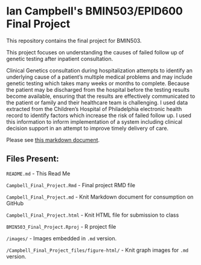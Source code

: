 # Ian Campbell's BMIN503/EPID600 Final Project

This repository contains the final project for BMIN503.

This project focuses on understanding the causes of failed follow up of genetic testing after inpatient consultation. 

Clinical Genetics consultation during hospitalization attempts to identify an underlying cause of a patient’s multiple medical problems and may include genetic testing which takes many weeks or months to complete. Because the patient may be discharged from the hospital before the testing results become available, ensuring that the results are effectively communicated to the patient or family and their healthcare team is challenging. I used data extracted from the Children’s Hospital of Philadelphia electronic health record to identify factors which increase the risk of failed follow up. I used this information to inform implementation of a system including clinical decision support in an attempt to improve timely delivery of care.

Please see [this markdown document](https://github.com/ianmcampbell/BMIN503_Final_Project/blob/master/Campbell_Final_Project.md).

## Files Present:
`README.md` - This Read Me

`Campbell_Final_Project.Rmd` - Final project RMD file

`Campbell_Final_Project.md` - Knit Markdown document for consumption on GitHub

`Campbell_Final_Project.html` - Knit HTML file for submission to class

`BMIN503_Final_Project.Rproj` - R project file

`/images/` - Images embedded in `.md` version.

`/Campbell_Final_Project_files/figure-html/` - Knit graph images for `.md` version.
